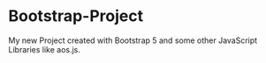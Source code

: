 # Bootstrap-Project
My new Project created with Bootstrap 5 and some other JavaScript Libraries like aos.js.
